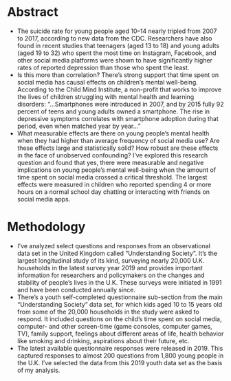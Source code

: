 # Abstract
* The suicide rate for young people aged 10–14 nearly tripled from 2007 to 2017, according to new data from the CDC. Researchers have also found in recent studies that teenagers (aged 13 to 18) and young adults (aged 19 to 32) who spent the most time on Instagram, Facebook, and other social media platforms were shown to have significantly higher rates of reported depression than those who spent the least.
* Is this more than correlation? There’s strong support that time spent on social media has causal effects on children’s mental well-being. According to the Child Mind Institute, a non-profit that works to improve the lives of children struggling with mental health and learning disorders: “...Smartphones were introduced in 2007, and by 2015 fully 92 percent of teens and young adults owned a smartphone. The rise in depressive symptoms correlates with smartphone adoption during that period, even when matched year by year...” 
* What measurable effects are there on young people’s mental health when they had higher than average frequency of social media use? Are these effects large and statistically solid? How robust are these effects in the face of unobserved confounding? I’ve explored this research question and found that yes, there were measurable and negative implications on young people’s mental well-being when the amount of time spent on social media crossed a critical threshold. The largest effects were measured in children who reported spending 4 or more hours on a normal school day chatting or interacting with friends on social media apps.


# Methodology
* I’ve analyzed select questions and responses from an observational data set in the United Kingdom called “Understanding Society”. It’s the largest longitudinal study of its kind, surveying nearly 20,000 U.K. households in the latest survey year 2019 and provides important information for researchers and policymakers on the changes and stability of people’s lives in the U.K. These surveys were initiated in 1991 and have been conducted annually since.
* There’s a youth self-completed questionnaire sub-section from the main “Understanding Society” data set, for which kids aged 10 to 15 years old from some of the 20,000 households in the study were asked to respond. It included questions on the child’s time spent on social media, computer- and other screen-time (game consoles, computer games, TV), family support, feelings about different areas of life, health behavior like smoking and drinking, aspirations about their future, etc.
* The latest available questionnaire responses were released in 2019. This captured responses to almost 200 questions from 1,800 young people in the U.K. I’ve selected the data from this 2019 youth data set as the basis of my analysis.
